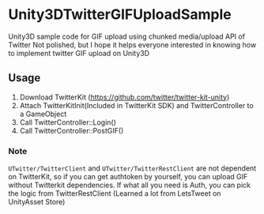 # Unity3DTwitterGIFUploadSample
Unity3D sample code for GIF upload using chunked media/upload API of Twitter
Not polished, but I hope it helps everyone interested in knowing how to implement twitter GIF upload on Unity3D

## Usage
1. Download TwitterKit (https://github.com/twitter/twitter-kit-unity)
2. Attach TwitterKitInit(Included in TwitterKit SDK) and TwitterController to a GameObject
3. Call TwitterController::Login()
4. Call TwitterController::PostGIF()

### Note
```UTwitter/TwitterClient``` and ```UTwitter/TwitterRestClient``` are not dependent on TwitterKit, so if you can get authtoken by yourself, you can upload GIF without Twitterkit dependencies. If what all you need is Auth, you can pick the logic from TwitterRestClient (Learned a lot from LetsTweet on UnityAsset Store)
